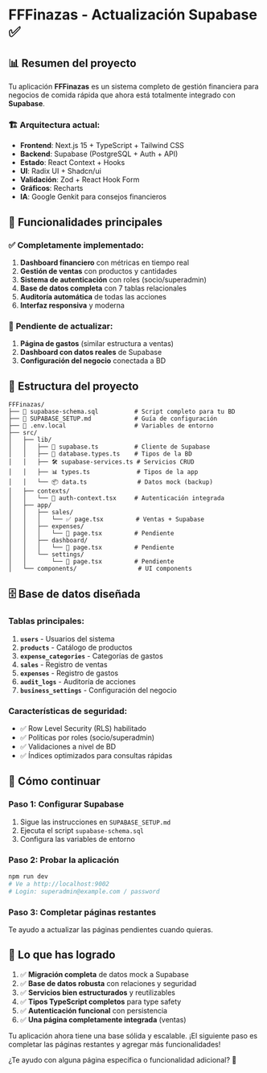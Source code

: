 # FFFinazas - Actualización Supabase ✅

## 📊 **Resumen del proyecto**

Tu aplicación **FFFinazas** es un sistema completo de gestión financiera para negocios de comida rápida que ahora está totalmente integrado con **Supabase**. 

### 🏗️ **Arquitectura actual:**
- **Frontend**: Next.js 15 + TypeScript + Tailwind CSS
- **Backend**: Supabase (PostgreSQL + Auth + API)
- **Estado**: React Context + Hooks
- **UI**: Radix UI + Shadcn/ui
- **Validación**: Zod + React Hook Form
- **Gráficos**: Recharts
- **IA**: Google Genkit para consejos financieros

## 🎯 **Funcionalidades principales**

### ✅ **Completamente implementado:**
1. **Dashboard financiero** con métricas en tiempo real
2. **Gestión de ventas** con productos y cantidades
3. **Sistema de autenticación** con roles (socio/superadmin)
4. **Base de datos completa** con 7 tablas relacionales
5. **Auditoría automática** de todas las acciones
6. **Interfaz responsiva** y moderna

### 🔄 **Pendiente de actualizar:**
1. **Página de gastos** (similar estructura a ventas)
2. **Dashboard con datos reales** de Supabase
3. **Configuración del negocio** conectada a BD

## 📁 **Estructura del proyecto**

```
FFFinazas/
├── 📄 supabase-schema.sql          # Script completo para tu BD
├── 📄 SUPABASE_SETUP.md            # Guía de configuración
├── 📄 .env.local                   # Variables de entorno
├── src/
│   ├── lib/
│   │   ├── 🔗 supabase.ts          # Cliente de Supabase
│   │   ├── 📝 database.types.ts    # Tipos de la BD
│   │   ├── 🛠️ supabase-services.ts # Servicios CRUD
│   │   ├── 📊 types.ts             # Tipos de la app
│   │   └── 📦 data.ts              # Datos mock (backup)
│   ├── contexts/
│   │   └── 🔐 auth-context.tsx     # Autenticación integrada
│   ├── app/
│   │   ├── sales/
│   │   │   └── ✅ page.tsx         # Ventas + Supabase
│   │   ├── expenses/
│   │   │   └── 🔄 page.tsx         # Pendiente
│   │   ├── dashboard/
│   │   │   └── 🔄 page.tsx         # Pendiente
│   │   └── settings/
│   │       └── 🔄 page.tsx         # Pendiente
│   └── components/                 # UI components
```

## 🗄️ **Base de datos diseñada**

### **Tablas principales:**
1. **`users`** - Usuarios del sistema
2. **`products`** - Catálogo de productos
3. **`expense_categories`** - Categorías de gastos
4. **`sales`** - Registro de ventas
5. **`expenses`** - Registro de gastos
6. **`audit_logs`** - Auditoría de acciones
7. **`business_settings`** - Configuración del negocio

### **Características de seguridad:**
- ✅ Row Level Security (RLS) habilitado
- ✅ Políticas por roles (socio/superadmin)
- ✅ Validaciones a nivel de BD
- ✅ Índices optimizados para consultas rápidas

## 🚀 **Cómo continuar**

### **Paso 1: Configurar Supabase**
1. Sigue las instrucciones en `SUPABASE_SETUP.md`
2. Ejecuta el script `supabase-schema.sql`
3. Configura las variables de entorno

### **Paso 2: Probar la aplicación**
```bash
npm run dev
# Ve a http://localhost:9002
# Login: superadmin@example.com / password
```

### **Paso 3: Completar páginas restantes**
Te ayudo a actualizar las páginas pendientes cuando quieras.

## 🎉 **Lo que has logrado**

1. ✅ **Migración completa** de datos mock a Supabase
2. ✅ **Base de datos robusta** con relaciones y seguridad
3. ✅ **Servicios bien estructurados** y reutilizables
4. ✅ **Tipos TypeScript completos** para type safety
5. ✅ **Autenticación funcional** con persistencia
6. ✅ **Una página completamente integrada** (ventas)

Tu aplicación ahora tiene una base sólida y escalable. ¡El siguiente paso es completar las páginas restantes y agregar más funcionalidades! 

¿Te ayudo con alguna página específica o funcionalidad adicional? 🤔
